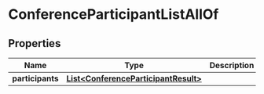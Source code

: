 

# ConferenceParticipantListAllOf


## Properties

Name | Type | Description | Notes
------------ | ------------- | ------------- | -------------
**participants** | [**List&lt;ConferenceParticipantResult&gt;**](ConferenceParticipantResult.md) |  |  [optional]



